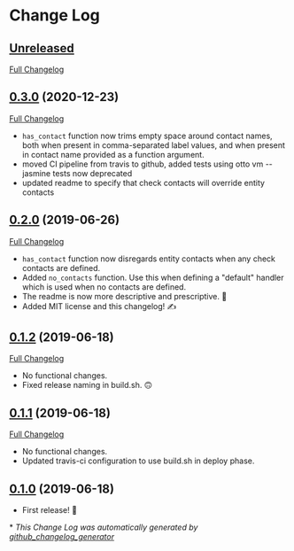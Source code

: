 # Change Log

## [Unreleased](https://github.com/sensu/sensu-go-has-contact-filter/tree/HEAD)
[Full Changelog](https://github.com/sensu/sensu-go-has-contact-filter/compare/0.3.0...HEAD)

## [0.3.0](https://github.com/sensu/sensu-go-has-contact-filter/tree/0.3.0) (2020-12-23)
[Full Changelog](https://github.com/sensu/sensu-go-has-contact-filter/compare/0.2.0...0.3.0)

- `has_contact` function now trims empty space around contact names, both when present in comma-separated label values, and when present in contact name provided as a function argument.
- moved CI pipeline from travis to github, added tests using otto vm -- jasmine tests now deprecated
- updated readme to specify that check contacts will override entity contacts

## [0.2.0](https://github.com/sensu/sensu-go-has-contact-filter/tree/0.2.0) (2019-06-26)
[Full Changelog](https://github.com/sensu/sensu-go-has-contact-filter/compare/0.1.2...0.2.0)

- `has_contact` function now disregards entity contacts when any check contacts are defined.
- Added `no_contacts` function. Use this when defining a "default" handler which is used when no contacts are defined.
- The readme is now more descriptive and prescriptive. 🤩
- Added MIT license and this changelog! ✍️

## [0.1.2](https://github.com/sensu/sensu-go-has-contact-filter/tree/0.1.2) (2019-06-18)
[Full Changelog](https://github.com/sensu/sensu-go-has-contact-filter/compare/0.1.1...0.1.2)

- No functional changes.
- Fixed release naming in build.sh. 🙃

## [0.1.1](https://github.com/sensu/sensu-go-has-contact-filter/tree/0.1.1) (2019-06-18)
[Full Changelog](https://github.com/sensu/sensu-go-has-contact-filter/compare/0.1.0...0.1.1)

- No functional changes.
- Updated travis-ci configuration to use build.sh in deploy phase.

## [0.1.0](https://github.com/sensu/sensu-go-has-contact-filter/tree/0.1.0) (2019-06-18)

- First release! 🎉

\* *This Change Log was automatically generated by [github_changelog_generator](https://github.com/skywinder/Github-Changelog-Generator)*
